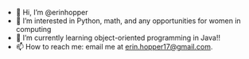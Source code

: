 - 👋 Hi, I’m @erinhopper
- 👀 I’m interested in Python, math, and any opportunities for women in computing
- 🌱 I’m currently learning object-oriented programming in Java!!
- 📫 How to reach me: email me at erin.hopper17@gmail.com.

